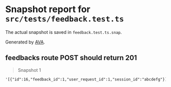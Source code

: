 # Snapshot report for `src/tests/feedback.test.ts`

The actual snapshot is saved in `feedback.test.ts.snap`.

Generated by [AVA](https://avajs.dev).

## feedbacks route POST should return 201

> Snapshot 1

    '[{"id":16,"feedback_id":1,"user_request_id":1,"session_id":"abcdefg"}]'
